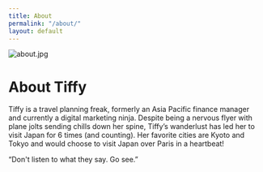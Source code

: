 ```yaml
---
title: About
permalink: "/about/"
layout: default
---
```


![about.jpg](/uploads/about.jpg)

# About Tiffy

Tiffy is a travel planning freak, formerly an Asia Pacific finance manager and currently a digital marketing ninja. Despite being a nervous flyer with plane jolts sending chills down her spine, Tiffy’s wanderlust has led her to visit Japan for 6 times (and counting). Her favorite cities are Kyoto and Tokyo and would choose to visit Japan over Paris in a heartbeat!
 
“Don't listen to what they say. Go see.”